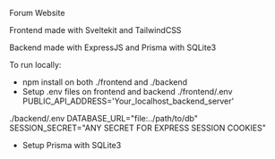 Forum Website

Frontend made with Sveltekit and TailwindCSS

Backend made with ExpressJS and Prisma with SQLite3

To run locally:
- npm install on both ./frontend and ./backend
- Setup .env files on frontend and backend
./frontend/.env
  PUBLIC_API_ADDRESS='Your_localhost_backend_server'

./backend/.env
  DATABASE_URL="file:../path/to/db"
  SESSION_SECRET="ANY SECRET FOR EXPRESS SESSION COOKIES"

- Setup Prisma with SQLite3

